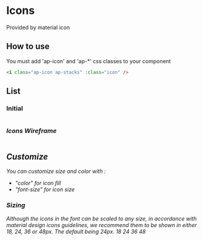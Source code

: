 

# Icons

Provided by material icon

## How to use

You must add 'ap-icon' and 'ap-*' css classes to your component
```html
<i class="ap-icon ap-stacks" :class="icon" />
```

## List

### Initial

<div class="iconContainer">
<copyContainer  v-for="icon in iconsList">
    <i class="ap-icon" :class="icon" />
</copyContainer >
</div>

### Icons Wireframe

<div class="iconContainer">
<copyContainer  v-for="icon in iconsListWf">
    <i class="ap-icon" :class="icon" />
</copyContainer >
</div>

## Customize

*You can customize size and color with :*

- "color" for icon fill
- "font-size" for icon size

<copyContainer >
    <i class="ap-icon ap-stacks"  :style="{ 'color': 'red'}"/>
</copyContainer >
<copyContainer>
    <i class="ap-icon ap-stacks"  :style="{ 'color': '#CCCCCC'}"/>
</copyContainer >
<copyContainer>
    <i class="ap-icon ap-stacks"  :style="{ 'color': 'var(--color-blue)'}"/>
</copyContainer >

### Sizing

Although the icons in the font can be scaled to any size, in accordance with material design icons guidelines, we recommend them to be shown in either 18, 24, 36 or 48px. The default being 24px.
<copyContainer :copyContent="'var(--icon-sm)'">
    <i class="ap-icon ap-stacks"  :style="{ 'fontSize': 'var(--icon-sm)'}"/>
    18
</copyContainer >
<copyContainer :copyContent="'var(--icon-md)'">
    <i class="ap-icon ap-stacks"  :style="{ 'fontSize': 'var(--icon-md)'}"/>
    24
</copyContainer >
<copyContainer :copyContent="'var(--icon-lg)'">
    <i class="ap-icon ap-stacks"  :style="{ 'fontSize': 'var(--icon-lg)'}"/>
    36
</copyContainer >
<copyContainer :copyContent="'var(--icon-xl)'">
    <i class="ap-icon ap-stacks"  :style="{ 'fontSize': 'var(--icon-xl)'}"/>
    48
</copyContainer >

<style>
    .iconContainer{
        display: grid;
        grid-template-columns: 1fr 1fr ;
        grid-template-columns: 1fr 1fr  1fr;
        column-gap: 15px;
    }
       .iconContainer *{
           font-size: var(--icon-lg);
       }

</style>
<script setup>
const iconsListWf = [
"ap-calendar_view_month",
"ap-format_size",
"ap-edit",
"ap-photo_size_select_small",
"ap-style",
"ap-note_add",
"ap-page_info",
"ap-format_line_spacing",
"ap-format_letter_spacing_wide",
"ap-format_letter_spacing",
"ap-format_align_left",
"ap-format_align_center",
"ap-format_align_right",
"ap-format_align_justify",
"ap-format_underlined",
"ap-format_bold",
"ap-format_italic",
"ap-line_weight",
"ap-format_strikethrough",
"ap-align_horizontal_right",
"ap-align_horizontal_center",
"ap-align_horizontal_left",
"ap-align_flex_start",
"ap-align_flex_center",
"ap-align_flex_end",
"ap-cut",
"ap-bottom_panel_close",
"ap-top_panel_close",
"ap-left_panel_close",
"ap-right_panel_close",
"ap-drag_indicator",
"ap-remove",
"ap-visibility_off",
"ap-shadow",
"ap-one_page",
"ap-two_pages",
"ap-document_scanner",
"ap-auto_stories",
"ap-cloud_upload",
"ap-edit_note",
"ap-frame_reload",
"ap-autorenew",
"ap-history",
"ap-brand_family",
"ap-labs",
"ap-experiment",
"ap-picture_in_picture",
"ap-text_fields",
"ap-view_list",
"ap-design_services"
];

const iconsList = [
    "ap-trash",
    "ap-update",
    "ap-edit",
    "ap-palet",
    "ap-zoom-in",
    "ap-zoom-out",
    "ap-zoom-in2",
    "ap-zoom-out2",
    "ap-shuffle",
    "ap-fullscren-close",
    "ap-fullscren-open",
    "ap-scale",
    "ap-unscale",
    "ap-lock",
    "ap-lock-open",
    "ap-align-left",
    "ap-align-center",
    "ap-align-right",
    "ap-align-justify",
    "ap-logout",
    "ap-login",
    "ap-align-vertical-bottom",
    "ap-align-vertical-top",
    "ap-align-vertical-center",
    "ap-align-horizontal-left",
    "ap-align-horizontal-right",
    "ap-align-horizontal-center",
    "ap-chevron-bottom",
    "ap-chevron-left",
    "ap-chevron-right",
    "ap-chevron-top",
    "ap-first-page",
    "ap-last-page",
    "ap-bold",
    "ap-italic",
    "ap-underlined",
    "ap-close",
    "ap-search",
    "ap-add",
    "ap-download",
    "ap-image",
    "ap-transform",
    "ap-settings",
    "ap-stacks",
    "ap-copy",
    "ap-magnet",
    "ap-logo",
    "ap-rotate",
    "ap-warp",
    "ap-resize",
    "ap-view",
    "ap-select",
    "ap-text",
    "ap-settings2",
    "ap-pen",
    "ap-duplicate",
    "ap-tag",
    "ap-trash2",
    "ap-page",
    "ap-page2",
    "ap-filters",
    "ap-squares",
    "ap-cross",
    "ap-home",
    "ap-pdf",
    "ap-pdf2",
    "ap-list",
    "ap-plus",
    "ap-sun",
    "ap-moon",
    "ap-layer",
    "ap-picture",
    "ap-table",
    "ap-text2",
    "ap-ellipsis",
    "ap-cotcotcot",
    "ap-stop",
    "ap-stop2",
    "ap-folder_open"
    ];
</script>
